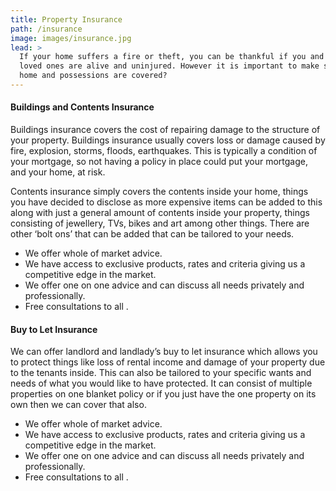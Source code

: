 ```yaml
---
title: Property Insurance
path: /insurance
image: images/insurance.jpg
lead: >
  If your home suffers a fire or theft, you can be thankful if you and your
  loved ones are alive and uninjured. However it is important to make sure your
  home and possessions are covered?
---
```


#### Buildings and Contents Insurance

Buildings insurance covers the cost of repairing damage to the structure of your
property. Buildings insurance usually covers loss or damage caused by fire,
explosion, storms, floods, earthquakes. This is typically a condition of your
mortgage, so not having a policy in place could put your mortgage, and your
home, at risk.

Contents insurance simply covers the contents inside your home, things you have
decided to disclose as more expensive items can be added to this along with just
a general amount of contents inside your property, things consisting of
jewellery, TVs, bikes and art among other things. There are other ‘bolt ons’
that can be added that can be tailored to your needs.

- We offer whole of market advice.
- We have access to exclusive products, rates and criteria giving us a
  competitive edge in the market.
- We offer one on one advice and can discuss all needs privately and
  professionally.
- Free consultations to all .

#### Buy to Let Insurance

We can offer landlord and landlady’s buy to let insurance which allows you to
protect things like loss of rental income and damage of your property due to the
tenants inside. This can also be tailored to your specific wants and needs of
what you would like to have protected. It can consist of multiple properties on
one blanket policy or if you just have the one property on its own then we can
cover that also.

- We offer whole of market advice.
- We have access to exclusive products, rates and criteria giving us a
  competitive edge in the market.
- We offer one on one advice and can discuss all needs privately and
  professionally.
- Free consultations to all .
